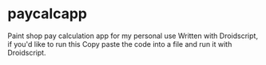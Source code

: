 # paycalcapp
Paint shop pay calculation app for my personal use
Written with Droidscript, if you'd like to run this
Copy paste the code into a file and run it with Droidscript. 

